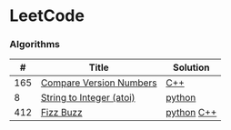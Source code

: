 LeetCode
========

### Algorithms

| # | Title | Solution |
|---| ----- | -------- |
|165|[Compare Version Numbers](https://leetcode.com/problems/compare-version-numbers/) | [C++](./algorithms/C++/CompareVersionNumbers.cpp)|
|8|[String to Integer (atoi)](https://leetcode.com/problems/string-to-integer-atoi/) | [python](./algorithms/Python/StringtoInteger(atoi).py)|
|412|[Fizz Buzz](https://leetcode.com/problems/fizz-buzz/) | [python](./algorithms/Python/FizzBuzz.py) [C++](./algorithms/C++/FizzBuzz.cpp)|